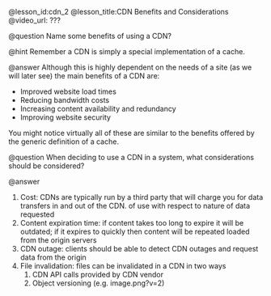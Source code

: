 @lesson_id:cdn_2
@lesson_title:CDN Benefits and Considerations
@video_url: ???

@question Name some benefits of using a CDN?

@hint Remember a CDN is simply a special implementation of a cache.

@answer Although this is highly dependent on the needs of a site (as we will later see) the main benefits of a CDN are:
- Improved website load times
- Reducing bandwidth costs
- Increasing content availability and redundancy
- Improving website security

You might notice virtually all of these are similar to the benefits offered by the generic definition of a cache.


@question When deciding to use a CDN in a system, what considerations should be considered?

@answer
1. Cost: CDNs are typically run by a third party that will charge you for data transfers in and out of the CDN. of use with respect to nature of data requested
2. Content expiration time: if content takes too long to expire it will be outdated; if it expires to quickly then content will be repeated loaded from the origin servers
3. CDN outage: clients should be able to detect CDN outages and request data from the origin
4. File invalidation: files can be invalidated in a CDN in two ways
    1. CDN API calls provided by CDN vendor
    2. Object versioning (e.g. image.png?v=2)